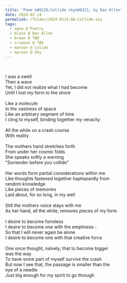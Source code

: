 ```yaml
---
title: 'Poem &#8220;Collide sky&#8221; by Dan Allen'
date: 2024-02-14
permalink: /folder/2024-0214-DA-Collide-sky
tags:
  - aqua @ Poetry
  - black @ Dan Allen
  - brown @ TBD
  - crimson @ TBD
  - maroon @ Colide
  - maroon @ Sky
---
```


<br>

<p>
I was a swell<br>
Then a wave<br>
Yet, I did not realize what I had become<br>
Until I lost my form to the shore<br>
<br>
Like a molecule<br>
In the vastness of space<br>
Like an arbitrary segment of time<br>
I cling to myself, binding together my veracity<br>
<br>
All the while on a crash course<br>
With reality<br>
<br>
The mothers hand stretches forth<br>
From under her cosmic folds<br>
She speaks softly a warning<br>
"Surrender before you collide"<br>
<br>
Her words form partial considerations within me<br>
Like thoughts fastened together haphazardly from<br>
random knowledge<br>
Like pieces of memories<br>
Laid about, for so long, in my well<br>
<br>
Still the mothers voice stays with me<br>
As her hand, all the while, removes pieces of my form<br>
<br>
I desire to become formless<br>
I desire to become one with the emptiness -<br>
So that I will never again be alone<br>
I desire to become one with that creative force<br>
<br>
One once thought, naïvely, that to become bigger<br>
was the way<br>
To have some part of myself survive the crash<br>
But now I see that, the passage is smaller than the<br>
eye of a needle<br>
Just big enough for my spirit to go through<br>
</p>